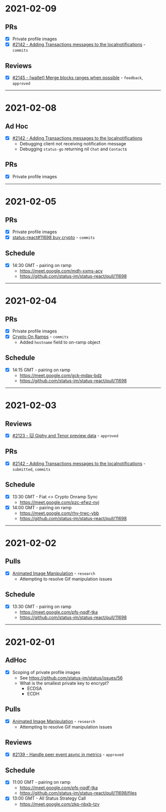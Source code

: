 # 2021-02-09

## PRs
- [x] Private profile images
- [x] [#2142 - Adding Transactions messages to the localnotifications](https://github.com/status-im/status-go/pull/2142) - `commits`

## Reviews
- [x] [#2145 - \[wallet\] Merge blocks ranges when possible](https://github.com/status-im/status-go/pull/2145) - `feedback`, `approved`

---

# 2021-02-08

## Ad Hoc
- [x] [#2142 - Adding Transactions messages to the localnotifications](https://github.com/status-im/status-go/pull/2142)
  - Debugging client not receiving notification message
  - Debugging `status-go` returning nil `Chat` and `Contact`s

## PRs
- [x] Private profile images

---

# 2021-02-05

## PRs
- [x] Private profile images
- [x] [status-react#11698 buy crypto](https://github.com/status-im/status-react/pull/11698) - `commits`

## Schedule
- [x] 14:30 GMT - pairing on ramp
  - https://meet.google.com/mdh-xxms-acy
  - https://github.com/status-im/status-react/pull/11698

---

# 2021-02-04

## PRs
- [x] Private profile images
- [x] [Crypto On Ramps](https://github.com/status-im/crypto-on-ramps) - `commits`
  - Added `hostname` field to on-ramp object

## Schedule
- [x] 14:15 GMT - pairing on ramp
  - https://meet.google.com/gck-mdax-bdz
  - https://github.com/status-im/status-react/pull/11698

---

# 2021-02-03

## Reviews
- [x] [#2123 - 🐱 Giphy and Tenor preview data](https://github.com/status-im/status-go/pull/2123) - `approved`

## PRs
- [x] [#2142 - Adding Transactions messages to the localnotifications](https://github.com/status-im/status-go/pull/2142) - `submitted`, `commits`

## Schedule
- [x] 13:30 GMT - Fiat <> Crypto Onramp Sync
  - https://meet.google.com/pzc-efwz-nyj
- [x] 14:00 GMT - pairing on ramp
  - https://meet.google.com/rhy-trwc-ybb
  - https://github.com/status-im/status-react/pull/11698

---

# 2021-02-02

## Pulls
- [x] [Animated Image Manipulation](https://github.com/status-im/animated-image-manipulation) - `research`
  - Attempting to resolve Gif manipulation issues

## Schedule
- [x] 13:30 GMT - pairing on ramp
  - https://meet.google.com/pfs-nqdf-tka
  - https://github.com/status-im/status-react/pull/11698

---

# 2021-02-01

## AdHoc
- [x] Scoping of private profile images
  - See https://github.com/status-im/status/issues/56
  - What is the smallest private key to encrypt?
    - ECDSA
    - ECDH

## Pulls
- [x] [Animated Image Manipulation](https://github.com/status-im/animated-image-manipulation) - `research`
  - Attempting to resolve Gif manipulation issues

## Reviews
- [x] [#2139 - Handle peer event async in metrics](https://github.com/status-im/status-go/pull/2139) - `approved`

## Schedule
- [x] 11:00 GMT - pairing on ramp
  - https://meet.google.com/pfs-nqdf-tka
  - https://github.com/status-im/status-react/pull/11698/files
- [x] 13:00 GMT - All Status Strategy Call
  - https://meet.google.com/zkp-nbxb-tzv